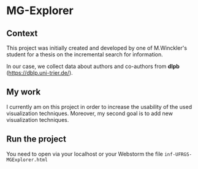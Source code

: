 # MG-Explorer 

## Context

This project was initially created and developed by one of M.Winckler's student for a thesis
on the incremental search for information.

In our case, we collect data about authors and co-authors from **dlpb** (https://dblp.uni-trier.de/).

## My work

I currently am on this project in order to increase the usability of the used visualization techniques.
Moreover, my second goal is to add new visualization techniques.

## Run the project

You need to open via your localhost or your Webstorm the file `inf-UFRGS-MGExplorer.html`
